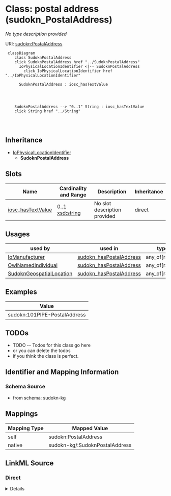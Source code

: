 

# Class: postal address (sudokn_PostalAddress)


_No type description provided_





URI: [sudokn:PostalAddress](http://asu.edu/semantics/SUDOKN/PostalAddress)






```mermaid
 classDiagram
    class SudoknPostalAddress
    click SudoknPostalAddress href "../SudoknPostalAddress"
      IoPhysicalLocationIdentifier <|-- SudoknPostalAddress
        click IoPhysicalLocationIdentifier href "../IoPhysicalLocationIdentifier"
      
      SudoknPostalAddress : iosc_hasTextValue
        
          
    
    
    SudoknPostalAddress --> "0..1" String : iosc_hasTextValue
    click String href "../String"

        
      
```





## Inheritance
* [IoPhysicalLocationIdentifier](../classes/IoPhysicalLocationIdentifier.md)
    * **SudoknPostalAddress**



## Slots

| Name | Cardinality and Range | Description | Inheritance |
| ---  | --- | --- | --- |
| [iosc_hasTextValue](../slots/iosc_hasTextValue.md) | 0..1 <br/> [xsd:string](http://www.w3.org/2001/XMLSchema#string) | No slot description provided | direct |





## Usages

| used by | used in | type | used |
| ---  | --- | --- | --- |
| [IoManufacturer](../classes/IoManufacturer.md) | [sudokn_hasPostalAddress](../slots/sudokn_hasPostalAddress.md) | any_of[range] | [SudoknPostalAddress](../classes/SudoknPostalAddress.md) |
| [OwlNamedIndividual](../classes/OwlNamedIndividual.md) | [sudokn_hasPostalAddress](../slots/sudokn_hasPostalAddress.md) | any_of[range] | [SudoknPostalAddress](../classes/SudoknPostalAddress.md) |
| [SudoknGeospatialLocation](../classes/SudoknGeospatialLocation.md) | [sudokn_hasPostalAddress](../slots/sudokn_hasPostalAddress.md) | any_of[range] | [SudoknPostalAddress](../classes/SudoknPostalAddress.md) |







## Examples

| Value |
| --- |
| sudokn:101PIPE-PostalAddress |

## TODOs

* TODO -- Todos for this class go here
* or you can delete the todos
* if you think the class is perfect.

## Identifier and Mapping Information







### Schema Source


* from schema: sudokn-kg




## Mappings

| Mapping Type | Mapped Value |
| ---  | ---  |
| self | sudokn:PostalAddress |
| native | sudokn-kg/:SudoknPostalAddress |







## LinkML Source

<!-- TODO: investigate https://stackoverflow.com/questions/37606292/how-to-create-tabbed-code-blocks-in-mkdocs-or-sphinx -->

### Direct

<details>
```yaml
name: sudokn_PostalAddress
description: No type description provided
title: postal address
todos:
- TODO -- Todos for this class go here
- or you can delete the todos
- if you think the class is perfect.
notes:
- Class with 20728 occurences.
examples:
- value: sudokn:101PIPE-PostalAddress
from_schema: sudokn-kg
rank: 1000
is_a: io_PhysicalLocationIdentifier
slots:
- iosc_hasTextValue
class_uri: sudokn:PostalAddress

```
</details>

### Induced

<details>
```yaml
name: sudokn_PostalAddress
description: No type description provided
title: postal address
todos:
- TODO -- Todos for this class go here
- or you can delete the todos
- if you think the class is perfect.
notes:
- Class with 20728 occurences.
examples:
- value: sudokn:101PIPE-PostalAddress
from_schema: sudokn-kg
rank: 1000
is_a: io_PhysicalLocationIdentifier
attributes:
  iosc_hasTextValue:
    name: iosc_hasTextValue
    description: No slot description provided
    todos:
    - TODO -- Todos for this slot go here
    - or you can delete the todos
    - if you think the class is perfect.
    comments:
    - 19102 occurrences with subject type sudokn_PostalAddress and object type string.
    examples:
    - value: sudokn:101PIPE-PostalAddress iosc:hasTextValue 10255 BEECH AVENUE
    from_schema: sudokn-kg
    rank: 1000
    slot_uri: iosc:hasTextValue
    alias: iosc_hasTextValue
    owner: sudokn_PostalAddress
    domain_of:
    - sudokn_PostalAddress
    range: string
class_uri: sudokn:PostalAddress

```
</details>